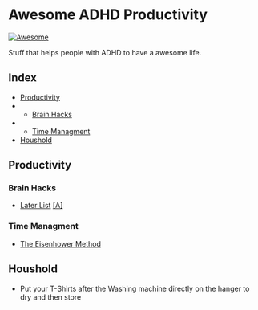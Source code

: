# Awesome ADHD Productivity
[![Awesome](https://awesome.re/badge.svg)](https://awesome.re)

Stuff that helps people with ADHD to have a awesome life.

## Index
- [Productivity](#Productivity)
- - [Brain Hacks](#Brain_Hacks)
- - [Time Managment](#Time_Managment)
- [Houshold](#Houshold)


## Productivity
### Brain Hacks
- [Later List](https://nickwignall.com/distractions-list/) [\[A\]](https://web.archive.org/web/20220131235738/https://nickwignall.com/distractions-list/)

### Time Managment
- [The Eisenhower Method](https://en.wikipedia.org/wiki/Time_management#The_Eisenhower_Method)

## Houshold
- Put your T-Shirts after the Washing machine directly on the hanger to dry and then store
